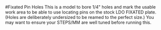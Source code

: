 #Fixated Pin Holes
This is a model to bore 1/4" holes and mark the usable work area to be able to use locating pins on the stock LDO FIXATED plate. (Holes are deliberately undersized to be reamed to the perfect size.) You may want to ensure your STEPS/MM are well tuned before running this.